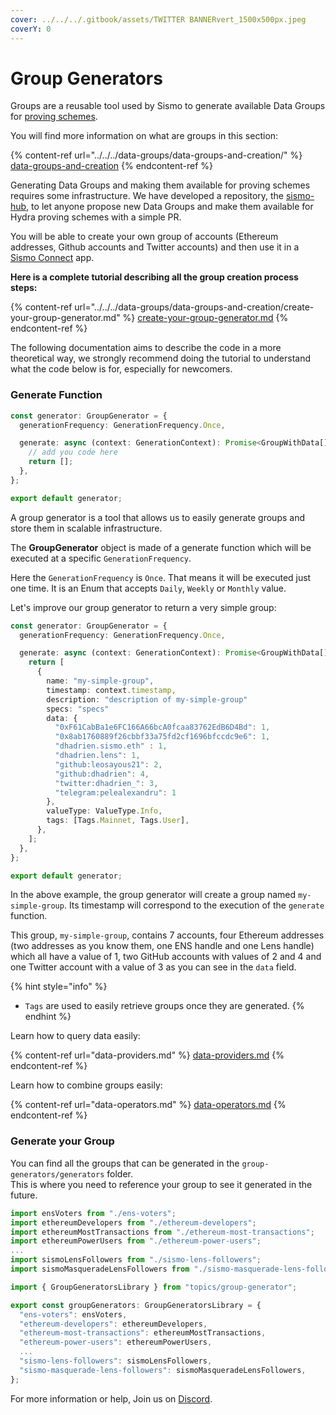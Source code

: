 ```yaml
---
cover: ../../../.gitbook/assets/TWITTER BANNERvert_1500x500px.jpeg
coverY: 0
---
```


# Group Generators

Groups are a reusable tool used by Sismo to generate available Data Groups for [proving schemes](../../core-components/proving-schemes/).

You will find more information on what are groups in this section:

{% content-ref url="../../../data-groups/data-groups-and-creation/" %}
[data-groups-and-creation](../../../data-groups/data-groups-and-creation/)
{% endcontent-ref %}

Generating Data Groups and making them available for proving schemes requires some infrastructure. We have developed a repository, the [sismo-hub](https://github.com/sismo-core/sismo-hub), to let anyone propose new Data Groups and make them available for Hydra proving schemes with a simple PR.

You will be able to create your own group of accounts (Ethereum addresses, Github accounts and Twitter accounts) and then use it in a [Sismo Connect](broken-reference) app.

**Here is a complete tutorial describing all the group creation process steps:**

{% content-ref url="../../../data-groups/data-groups-and-creation/create-your-group-generator.md" %}
[create-your-group-generator.md](../../../data-groups/data-groups-and-creation/create-your-group-generator.md)
{% endcontent-ref %}

The following documentation aims to describe the code in a more theoretical way, we strongly recommend doing the tutorial to understand what the code below is for, especially for newcomers.

### Generate Function

```typescript
const generator: GroupGenerator = {
  generationFrequency: GenerationFrequency.Once,

  generate: async (context: GenerationContext): Promise<GroupWithData[]> => {
    // add you code here
    return [];
  },
};

export default generator;
```

A group generator is a tool that allows us to easily generate groups and store them in scalable infrastructure.

The **GroupGenerator** object is made of a generate function which will be executed at a specific `GenerationFrequency`.

Here the `GenerationFrequency` is `Once`. That means it will be executed just one time. It is an Enum that accepts `Daily`, `Weekly` or `Monthly` value.

Let's improve our group generator to return a very simple group:

```typescript
const generator: GroupGenerator = {
  generationFrequency: GenerationFrequency.Once,

  generate: async (context: GenerationContext): Promise<GroupWithData[]> => {
    return [
      {
        name: "my-simple-group",
        timestamp: context.timestamp,
        description: "description of my-simple-group"
        specs: "specs"
        data: {
          "0xF61CabBa1e6FC166A66bcA0fcaa83762EdB6D4Bd": 1,
          "0x8ab1760889f26cbbf33a75fd2cf1696bfccdc9e6": 1,
          "dhadrien.sismo.eth" : 1,
          "dhadrien.lens": 1,
          "github:leosayous21": 2,
          "github:dhadrien": 4,
          "twitter:dhadrien_": 3,
          "telegram:pelealexandru": 1
        },
        valueType: ValueType.Info,
        tags: [Tags.Mainnet, Tags.User],
      },
    ];
  },
};

export default generator;
```

In the above example, the group generator will create a group named `my-simple-group`. Its timestamp will correspond to the execution of the `generate` function.

This group, `my-simple-group`, contains 7 accounts, four Ethereum addresses (two addresses as you know them, one ENS handle and one Lens handle) which all have a value of 1, two GitHub accounts with values of 2 and 4 and one Twitter account with a value of 3 as you can see in the `data` field.

{% hint style="info" %}
* `Tags` are used to easily retrieve groups once they are generated.
{% endhint %}

Learn how to query data easily:

{% content-ref url="data-providers.md" %}
[data-providers.md](data-providers.md)
{% endcontent-ref %}

Learn how to combine groups easily:

{% content-ref url="data-operators.md" %}
[data-operators.md](data-operators.md)
{% endcontent-ref %}

### Generate your Group

You can find all the groups that can be generated in the `group-generators/generators` folder.\
This is where you need to reference your group to see it generated in the future.

```typescript
import ensVoters from "./ens-voters";
import ethereumDevelopers from "./ethereum-developers";
import ethereumMostTransactions from "./ethereum-most-transactions";
import ethereumPowerUsers from "./ethereum-power-users";
...
import sismoLensFollowers from "./sismo-lens-followers";
import sismoMasqueradeLensFollowers from "./sismo-masquerade-lens-followers";

import { GroupGeneratorsLibrary } from "topics/group-generator";

export const groupGenerators: GroupGeneratorsLibrary = {
  "ens-voters": ensVoters,
  "ethereum-developers": ethereumDevelopers,
  "ethereum-most-transactions": ethereumMostTransactions,
  "ethereum-power-users": ethereumPowerUsers,
  ...
  "sismo-lens-followers": sismoLensFollowers,
  "sismo-masquerade-lens-followers": sismoMasqueradeLensFollowers,
};
```

For more information or help, Join us on [Discord](https://discord.gg/xKTMeRUX6u).
